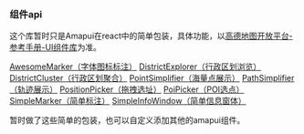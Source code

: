 ### 组件api
这个库暂时只是Amapui在react中的简单包装，具体功能，以[高德地图开放平台-参考手册-UI组件库](https://lbs.amap.com/api/javascript-api/summary)为准。

[AwesomeMarker（字体图标标注）](https://lbs.amap.com/api/javascript-api/reference-amap-ui/overlay/awesomemarker)
[DistrictExplorer（行政区划浏览）](https://lbs.amap.com/api/javascript-api/reference-amap-ui/geo/district-explorer)
[DistrictCluster（行政区划聚合）](https://lbs.amap.com/api/javascript-api/reference-amap-ui/geo/district-cluster)
[PointSimplifier（海量点展示）](https://lbs.amap.com/api/javascript-api/reference-amap-ui/mass-data/pointsimplifier)
[PathSimplifier（轨迹展示）](https://lbs.amap.com/api/javascript-api/reference-amap-ui/mass-data/pathsimplifier)
[PositionPicker（拖拽选址）](https://lbs.amap.com/api/javascript-api/reference-amap-ui/other/positionpicker)
[PoiPicker（POI选点）](https://lbs.amap.com/api/javascript-api/reference-amap-ui/other/poipicker)
[SimpleMarker（简单标注）](https://lbs.amap.com/api/javascript-api/reference-amap-ui/overlay/simplemarker)
[SimpleInfoWindow（简单信息窗体）](https://lbs.amap.com/api/javascript-api/reference-amap-ui/infowindow/simpleinfowindow)

暂时做了这些简单的包装，也可以自定义添加其他的amapui组件。